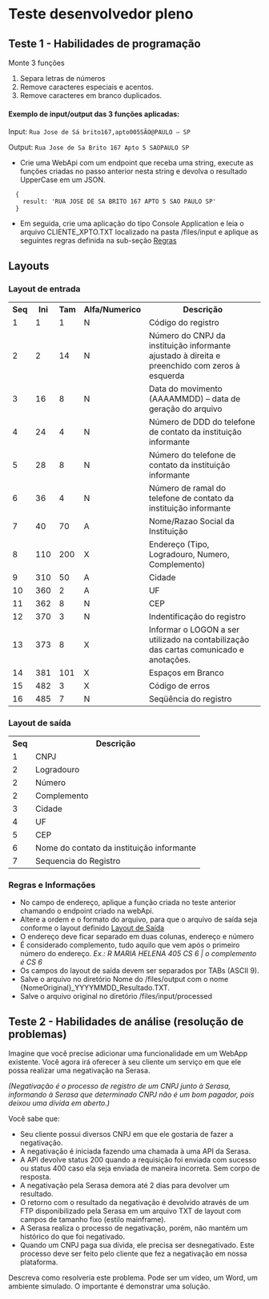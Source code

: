 # Teste desenvolvedor pleno

## Teste 1 - Habilidades de programação  

Monte 3 funções

1. Separa letras de números 
2. Remove caracteres especiais e acentos.
3. Remove caracteres em branco duplicados.

#### Exemplo de input/output das 3 funções aplicadas:

  Input: ```Rua Jose de Sá brito167,apto005SÃO@PAULO – SP```
  
  Output: ```Rua Jose de Sa Brito 167 Apto 5 SAOPAULO SP```
  
-	Crie uma WebApi com um endpoint que receba uma string, execute as funções criadas no passo anterior nesta string e devolva o resultado UpperCase em um JSON.
```
  {
    result: 'RUA JOSE DE SA BRITO 167 APTO 5 SAO PAULO SP'
  }
```
-	Em seguida, crie uma aplicação do tipo Console Application e leia o arquivo CLIENTE_XPTO.TXT localizado na pasta /files/input e aplique as seguintes regras definida na sub-seção [Regras](#regras)

## Layouts
### Layout de entrada
<table>
<tr>	<th>Seq</th>	<th>Ini</th>	<th>Tam</th>	<th>Alfa/Numerico</th>	<th>Descrição</th>
<tr>	<td>1</td>	<td>1</td>	<td>1</td>	<td>N</td>	<td>Código do registro</td>
<tr>	<td>2</td>	<td>2</td>	<td>14</td>	<td>N</td>	<td>Número do CNPJ da instituição informante ajustado à direita e preenchido com zeros à esquerda</td>
<tr>	<td>3</td>	<td>16</td>	<td>8</td>	<td>N</td>	<td>Data do movimento (AAAAMMDD) – data de geração do arquivo </td>
<tr>	<td>4</td>	<td>24</td>	<td>4</td>	<td>N</td>	<td>Número de DDD do telefone de contato da instituição informante </td>
<tr>	<td>5</td>	<td>28</td>	<td>8</td>	<td>N</td>	<td>Número do telefone de contato da instituição informante </td>
<tr>	<td>6</td>	<td>36</td>	<td>4</td>	<td>N</td>	<td>Número de ramal do telefone de contato da instituição informante</td>
<tr>	<td>7</td>	<td>40</td>	<td>70</td>	<td>A</td>	<td>Nome/Razao Social da Instituição</td>
<tr>	<td>8</td>	<td>110</td>	<td>200</td>	<td>X</td>	<td>Endereço (Tipo, Logradouro, Numero, Complemento)</td>
<tr>	<td>9</td>	<td>310</td>	<td>50</td>	<td>A</td>	<td>Cidade</td>
<tr>	<td>10</td>	<td>360</td>	<td>2</td>	<td>A</td>	<td>UF</td>
<tr>	<td>11</td>	<td>362</td>	<td>8</td>	<td>N</td>	<td>CEP</td>
<tr>	<td>12</td>	<td>370</td>	<td>3</td>	<td>N</td>	<td>Indentificação do registro</td>
<tr>	<td>13</td>	<td>373</td>	<td>8</td>	<td>X</td>	<td>Informar o LOGON a ser utilizado na contabilização das cartas comunicado e anotações.</td>
<tr>	<td>14</td>	<td>381</td>	<td>101</td>	<td>X</td>	<td>Espaços em Branco</td>
<tr>	<td>15</td>	<td>482</td>	<td>3</td>	<td>X</td>	<td>Código de erros</td>
<tr>	<td>16</td>	<td>485</td>	<td>7</td>	<td>N</td>	<td>Seqüência do registro</td>
</table>					 


### Layout de saída
<table>		
<tr>	<th>Seq</th>	<th>Descrição</th>
<tr>	<td>1</td>	<td>CNPJ</td>
<tr>	<td>2</td>	<td>Logradouro</td>
<tr>	<td>2</td>	<td>Número</td>
<tr>	<td>2</td>	<td>Complemento</td>
<tr>	<td>3</td>	<td>Cidade</td>
<tr>	<td>4</td>	<td>UF</td>
<tr>	<td>5</td>	<td>CEP</td>
<tr>	<td>6</td>	<td>Nome do contato da instituição informante</td>
<tr>	<td>7</td>	<td>Sequencia do Registro</td>
</table>		 

### Regras e Informações
- No campo de endereço, aplique a função criada no teste anterior chamando o endpoint criado na webApi.
-	Altere a ordem e o formato do arquivo, para que o arquivo de saída seja conforme o layout definido [Layout de Saída](#layout-de-saída)
-	O endereço deve ficar separado em duas colunas, endereço e número
- É considerado complemento, tudo aquilo que vem após o primeiro número do endereço. *Ex.: R MARIA HELENA 405 CS 6 | o complemento é CS 6* 
-	Os campos do layout de saída devem ser separados por TABs (ASCII 9).
-	Salve o arquivo no diretório Nome do /files/output com o nome {NomeOriginal}_YYYYMMDD_Resultado.TXT.
-	Salve o arquivo original no diretório /files/input/processed

## Teste 2 - Habilidades de análise (resolução de problemas)

Imagine que você precise adicionar uma funcionalidade em um WebApp existente. Você agora irá oferecer à seu cliente um serviço em que ele possa realizar uma negativação na Serasa.

*(Negativação é o processo de registro de um CNPJ junto à Serasa, informando à Serasa que determinado CNPJ não é um bom pagador, pois deixou uma dívida em aberto.)*

Você sabe que:
- Seu cliente possui diversos CNPJ em que ele gostaria de fazer a negativação.
- A negativação é iniciada fazendo uma chamada à uma API da Serasa.
- A API devolve status 200 quando a requisição foi enviada com sucesso ou status 400 caso ela seja enviada de maneira incorreta. Sem corpo de resposta.
- A negativação pela Serasa demora até 2 dias para devolver um resultado.
- O retorno com o resultado da negativação é devolvido através de um FTP disponibilizado pela Serasa em um arquivo TXT de layout com campos de tamanho fixo (estilo mainframe).
- A Serasa realiza o processo de negativação, porém, não mantém um histórico do que foi negativado.
- Quando um CNPJ paga sua dívida, ele precisa ser desnegativado. Este processo deve ser feito pelo cliente que fez a negativação em nossa plataforma.

Descreva como resolveria este problema. Pode ser um vídeo, um Word, um ambiente simulado. O importante é demonstrar uma solução.

